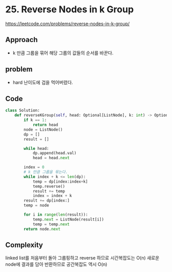 # 25. Reverse Nodes in k Group

https://leetcode.com/problems/reverse-nodes-in-k-group/

## Approach

- k 만큼 그룹을 묶어 해당 그룹의 값들의 순서를 바꾼다.

## problem

- hard 난이도에 겁을 먹어버렸다.

## Code

```python
class Solution:
    def reverseKGroup(self, head: Optional[ListNode], k: int) -> Optional[ListNode]:
        if k == 1:
            return head
        node = ListNode()
        dp = []
        result = []

        while head:
            dp.append(head.val)
            head = head.next

        index = 0
        # k 만큼 그룹을 묶는다.
        while index + k <= len(dp):
            temp = dp[index:index+k]
            temp.reverse()
            result += temp
            index = index + k
        result += dp[index:]
        temp = node

        for i in range(len(result)):
            temp.next = ListNode(result[i])
            temp = temp.next
        return node.next


```

## Complexity

linked list를 처음부터 돌아 그룹핑하고 reverse 하므로 시간복잡도는 O(n)
새로운 node에 결과를 담아 반환하므로 공간복잡도 역시 O(n)
